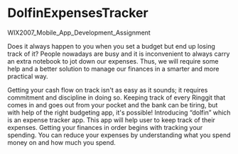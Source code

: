 # DolfinExpensesTracker

WIX2007_Mobile_App_Development_Assignment

Does it always happen to you when you set a budget but end up losing track of it? People nowadays are busy and it is inconvenient to always carry an extra notebook to jot down our expenses. Thus, we will require some help and a better solution to manage our finances in a smarter and more practical way.

Getting your cash flow on track isn't as easy as it sounds; it requires commitment and discipline in doing so. Keeping track of every Ringgit that comes in and goes out from your pocket and the bank can be tiring, but with help of the right budgeting app, it's possible! Introducing “dolfin” which is an expense tracker app. This app will help user to keep track of their expenses. Getting your finances in order begins with tracking your spending. You can reduce your expenses by understanding what you spend money on and how much you spend.
